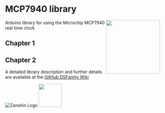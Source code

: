# MCP7940 library
<img src="https://github.com/SV-Zanshin/VCNL4010/blob/master/Images//VCNL4010_square.jpg" width="175" align="right"/> *Arduino* library for using the Microchip MCP7940 real time clock

## Chapter 1

## Chapter 2

A detailed library description and further details are available at the [GitHub DSFamily Wiki](https://github.com/SV-Zanshin/MCP7940/wiki)


![Zanshin Logo](https://www.sv-zanshin.com/r/images/site/gif/zanshinkanjitiny.gif) <img src="https://www.sv-zanshin.com/r/images/site/gif/zanshintext.gif" width="75"/>
